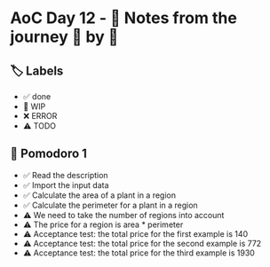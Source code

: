 # AoC Day 12 - 📝 Notes from the journey 🍅 by 🍅

## 🏷️ Labels

- ✅ done
- 🚧 WIP
- ❌ ERROR
- ⚠️ TODO

## 🍅 Pomodoro 1
- ✅ Read the description
- ✅ Import the input data
- ✅ Calculate the area of a plant in a region
- ✅ Calculate the perimeter for a plant in a region
- ⚠️ We need to take the number of regions into account
- ⚠️ The price for a region is area * perimeter
- ⚠️ Acceptance test: the total price for the first example is 140
- ⚠️ Acceptance test: the total price for the second example is 772
- ⚠️ Acceptance test: the total price for the third example is 1930
